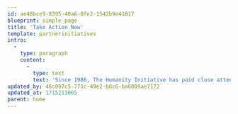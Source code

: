 ```yaml
---
id: ae48bce9-8395-40a6-8fe2-1542b9e41817
blueprint: simple_page
title: 'Take Action Now'
template: partnerinitiatives
intro:
  -
    type: paragraph
    content:
      -
        type: text
        text: 'Since 1986, The Humanity Initiative has paid close attention to the work of leading humanitarian non-profits across the continents. With the help of Charity Navigator and GuideStar, here are the thirty we recommend most highly for researching positive change.'
updated_by: 46c097c5-771c-49e2-b8c6-ba6009ae7172
updated_at: 1715213065
parent: home
---
```

